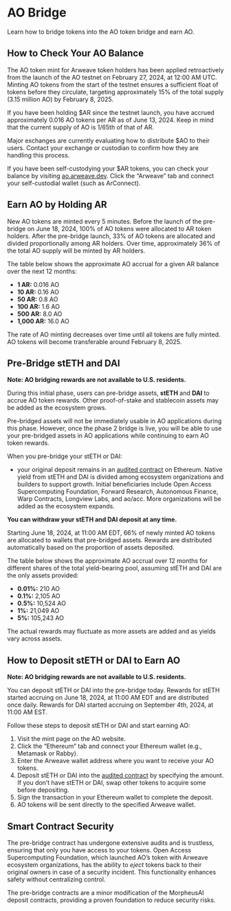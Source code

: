# AO Bridge

Learn how to bridge tokens into the AO token bridge and earn AO.

## How to Check Your AO Balance

The AO token mint for Arweave token holders has been applied retroactively from the launch of the AO testnet on February 27, 2024, at 12:00 AM UTC. Minting AO tokens from the start of the testnet ensures a sufficient float of tokens before they circulate, targeting approximately 15% of the total supply (3.15 million AO) by February 8, 2025.

If you have been holding $AR since the testnet launch, you have accrued approximately 0.016 AO tokens per AR as of June 13, 2024. Keep in mind that the current supply of AO is 1/65th of that of AR.

Major exchanges are currently evaluating how to distribute $AO to their users. Contact your exchange or custodian to confirm how they are handling this process.

If you have been self-custodying your $AR tokens, you can check your balance by visiting [ao.arweave.dev](https://ao.arweave.dev). Click the “Arweave” tab and connect your self-custodial wallet (such as ArConnect).

## Earn AO by Holding AR

New AO tokens are minted every 5 minutes. Before the launch of the pre-bridge on June 18, 2024, 100% of AO tokens were allocated to AR token holders. After the pre-bridge launch, 33% of AO tokens are allocated and divided proportionally among AR holders. Over time, approximately 36% of the total AO supply will be minted by AR holders.

The table below shows the approximate AO accrual for a given AR balance over the next 12 months:

- **1 AR:** 0.016 AO
- **10 AR:** 0.16 AO
- **50 AR:** 0.8 AO
- **100 AR:** 1.6 AO
- **500 AR:** 8.0 AO
- **1,000 AR:** 16.0 AO

The rate of AO minting decreases over time until all tokens are fully minted. AO tokens will become transferable around February 8, 2025.

## Pre-Bridge stETH and DAI

**Note: AO bridging rewards are not available to U.S. residents.**

During this initial phase, users can pre-bridge assets, **stETH** and **DAI** to accrue AO token rewards. Other proof-of-stake and stablecoin assets may be added as the ecosystem grows.

Pre-bridged assets will not be immediately usable in AO applications during this phase. However, once the phase 2 bridge is live, you will be able to use your pre-bridged assets in AO applications while continuing to earn AO token rewards.

When you pre-bridge your stETH or DAI:

- your original deposit remains in an [audited contract](https://etherscan.io/address/0xfE08D40Eee53d64936D3128838867c867602665c#code%23L1) on Ethereum. Native yield from stETH and DAI is divided among ecosystem organizations and builders to support growth. Initial beneficiaries include Open Access Supercomputing Foundation, Forward Research, Autonomous Finance, Warp Contracts, Longview Labs, and ao/acc. More organizations will be added as the ecosystem expands.

**You can withdraw your stETH and DAI deposit at any time.**

Starting June 18, 2024, at 11:00 AM EDT, 66% of newly minted AO tokens are allocated to wallets that pre-bridged assets. Rewards are distributed automatically based on the proportion of assets deposited.

The table below shows the approximate AO accrual over 12 months for different shares of the total yield-bearing pool, assuming stETH and DAI are the only assets provided:

- **0.01%:** 210 AO
- **0.1%:** 2,105 AO
- **0.5%:** 10,524 AO
- **1%:** 21,049 AO
- **5%:** 105,243 AO

The actual rewards may fluctuate as more assets are added and as yields vary across assets.

## How to Deposit stETH or DAI to Earn AO

**Note: AO bridging rewards are not available to U.S. residents.**

You can deposit stETH or DAI into the pre-bridge today. Rewards for stETH started accruing on June 18, 2024, at 11:00 AM EDT and are distributed once daily. Rewards for DAI started accruing on September 4th, 2024, at 11:00 AM EST.

Follow these steps to deposit stETH or DAI and start earning AO:

1. Visit the mint page on the AO website.
2. Click the “Ethereum” tab and connect your Ethereum wallet (e.g., Metamask or Rabby).
3. Enter the Arweave wallet address where you want to receive your AO tokens.
4. Deposit stETH or DAI into the [audited contract](https://etherscan.io/address/0xfE08D40Eee53d64936D3128838867c867602665c#code%23L1) by specifying the amount. If you don’t have stETH or DAI, swap other tokens to acquire some before depositing.
5. Sign the transaction in your Ethereum wallet to complete the deposit.
6. AO tokens will be sent directly to the specified Arweave wallet.

## Smart Contract Security

The pre-bridge contract has undergone extensive audits and is trustless, ensuring that only you have access to your tokens. Open Access Supercomputing Foundation, which launched AO’s token with Arweave ecosystem organizations, has the ability to _eject_ tokens back to their original owners in case of a security incident. This functionality enhances safety without centralizing control.

The pre-bridge contracts are a minor modification of the MorpheusAI deposit contracts, providing a proven foundation to reduce security risks.
